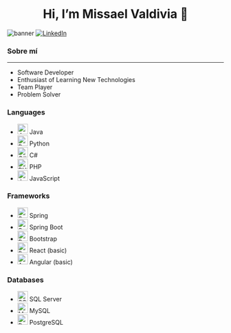 <h1 style="text-align: center;">Hi, I’m Missael Valdivia 👋</h1>
<img src="Banner para YouTube Geométrico Simple Azul.png" alt="banner">
<a href="https://www.linkedin.com/in/missael-valdivia-de-la-cruz-685a31309/" target="_blank">
    <img src="https://img.shields.io/badge/LinkedIn-0077B5?logo=linkedin&logoColor=white&style=flat-square" alt="LinkedIn" />
</a>
<h3>Sobre mí</h3>
<hr> <!-- Línea horizontal -->
<ul>
    <li>Software Developer</li>
    <li>Enthusiast of Learning New Technologies</li> <!-- Ejemplo de otro ítem -->
    <li>Team Player</li> <!-- Otro ejemplo -->
    <li>Problem Solver</li> <!-- Otro ejemplo -->
</ul>

<h3>Languages</h3>
<ul>
    <li>
        <img src="https://img.icons8.com/color/48/000000/java-coffee-cup-logo.png" alt="Java" style="width: 24px; height: 24px;"/> Java
    </li>
    <li>
        <img src="https://img.icons8.com/color/48/000000/python.png" alt="Python" style="width: 24px; height: 24px;"/> Python
    </li>
    <li>
        <img src="https://img.icons8.com/color/48/000000/c-sharp-logo.png" alt="C#" style="width: 24px; height: 24px;"/> C#
    </li>
    <li>
        <img src="https://img.icons8.com/color/48/000000/php.png" alt="PHP" style="width: 24px; height: 24px;"/> PHP
    </li>
    <li>
        <img src="https://img.icons8.com/color/48/000000/javascript.png" alt="JavaScript" style="width: 24px; height: 24px;"/> JavaScript
    </li>
</ul>

<h3>Frameworks</h3>
<ul>
    <li>
        <img src="https://img.icons8.com/color/48/000000/spring-logo.png" alt="Spring" style="width: 24px; height: 24px;"/> Spring
    </li>
    <li>
        <img src="https://img.icons8.com/color/48/000000/spring-boot.png" alt="Spring Boot" style="width: 24px; height: 24px;"/> Spring Boot
    </li>
    <li>
        <img src="https://img.icons8.com/color/48/000000/bootstrap.png" alt="Bootstrap" style="width: 24px; height: 24px;"/> Bootstrap
    </li>
    <li>
        <img src="https://img.icons8.com/color/48/000000/react-native.png" alt="React" style="width: 24px; height: 24px;"/> React (basic)
    </li>
    <li>
        <img src="https://img.icons8.com/color/48/000000/angularjs.png" alt="Angular" style="width: 24px; height: 24px;"/> Angular (basic)
    </li>
</ul>

<h3>Databases</h3>
<ul>
    <li>
        <img src="https://img.icons8.com/color/48/000000/microsoft-sql-server.png" alt="SQL Server" style="width: 24px; height: 24px;"/> SQL Server
    </li>
    <li>
        <img src="https://img.icons8.com/color/48/000000/mysql-logo.png" alt="MySQL" style="width: 24px; height: 24px;"/> MySQL
    </li>
    <li>
        <img src="https://img.icons8.com/color/48/000000/postgreesql.png" alt="PostgreSQL" style="width: 24px; height: 24px;"/> PostgreSQL
    </li>
</ul>




<!--
**MissaelValdivia13/MissaelValdivia13** is a ✨ _special_ ✨ repository because its `README.md` (this file) appears on your GitHub profile.

Here are some ideas to get you started:

- 🔭 I’m currently working on ...
- 🌱 I’m currently learning ...
- 👯 I’m looking to collaborate on ...
- 🤔 I’m looking for help with ...
- 💬 Ask me about ...
- 📫 How to reach me: ...
- 😄 Pronouns: ...
- ⚡ Fun fact: ...
-->
